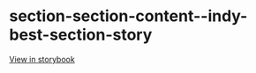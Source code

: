 # section-section-content--indy-best-section-story

[View in storybook](https://raw.githack.com/Independent-Digital-News-and-Media-Ltd/indy-pwamp-sb/PR-2313-sb/index.html?path=/story/section-section-content--indy-best-section-story)